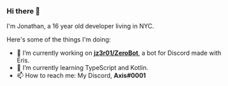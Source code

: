 ### Hi there 👋

I'm Jonathan, a 16 year old developer living in NYC.

Here's some of the things I'm doing:

- 🔭 I’m currently working on **[jz3r01/ZeroBot](https://github.com/jz3r01/ZeroBot)**, a bot for Discord made with Eris. 
- 🌱 I’m currently learning TypeScript and Kotlin.
- 📫 How to reach me: My Discord, **Axis#0001**
